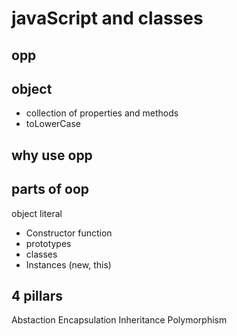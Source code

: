 # javaScript and classes

## opp

## object 
- collection of properties and methods 
- toLowerCase

## why use opp

## parts of oop
 object literal

- Constructor function 
- prototypes
- classes
- Instances (new, this)


## 4 pillars
Abstaction
Encapsulation
Inheritance
Polymorphism
